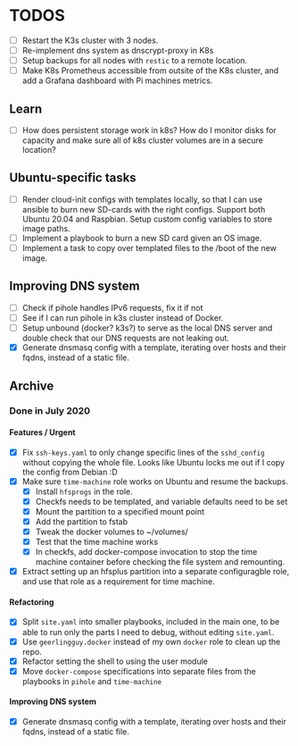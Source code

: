 # TODOS

- [ ] Restart the K3s cluster with 3 nodes.
- [ ] Re-implement dns system as dnscrypt-proxy in K8s
- [ ] Setup backups for all nodes with `restic` to a remote location.
- [ ] Make K8s Prometheus accessible from outsite of the K8s cluster, and add a
      Grafana dashboard with Pi machines metrics.

## Learn

- [ ] How does persistent storage work in k8s? How do I monitor disks for
      capacity and make sure all of k8s cluster volumes are in a secure
      location?

## Ubuntu-specific tasks

- [ ] Render cloud-init configs with templates locally, so that I can use
      ansible to burn new SD-cards with the right configs. Support both Ubuntu
      20.04 and Raspbian. Setup custom config variables to store image paths.
- [ ] Implement a playbook to burn a new SD card given an OS image.
- [ ] Implement a task to copy over templated files to the /boot of the new
      image.

## Improving DNS system

- [ ] Check if pihole handles IPv6 requests, fix it if not
- [ ] See if I can run pihole in k3s cluster instead of Docker.
- [ ] Setup unbound (docker? k3s?) to serve as the local DNS server and double
      check that our DNS requests are not leaking out.
- [x] Generate dnsmasq config with a template, iterating over hosts and their
      fqdns, instead of a static file.

## Archive

### Done in July 2020

#### Features / Urgent

- [x] Fix `ssh-keys.yaml` to only change specific lines of the `sshd_config`
      without copying the whole file. Looks like Ubuntu locks me out if I copy
      the config from Debian :D
- [x] Make sure `time-machine` role works on Ubuntu and resume the backups.
  - [x] Install `hfsprogs` in the role.
  - [x] Checkfs needs to be templated, and variable defaults need to be set
  - [x] Mount the partition to a specified mount point
  - [x] Add the partition to fstab
  - [x] Tweak the docker volumes to ~/volumes/
  - [x] Test that the time machine works
  - [x] In checkfs, add docker-compose invocation to stop the time machine
        container before checking the file system and remounting.
- [x] Extract setting up an hfsplus partition into a separate configuragble
      role, and use that role as a requirement for time machine.

#### Refactoring

- [x] Split `site.yaml` into smaller playbooks, included in the main one, to be
      able to run only the parts I need to debug, without editing `site.yaml`.
- [x] Use `geerlingguy.docker` instead of my own `docker` role to clean up the
      repo.
- [x] Refactor setting the shell to using the user module
- [x] Move `docker-compose` specifications into separate files from the
      playbooks in `pihole` and `time-machine`

#### Improving DNS system

- [x] Generate dnsmasq config with a template, iterating over hosts and their
      fqdns, instead of a static file.
